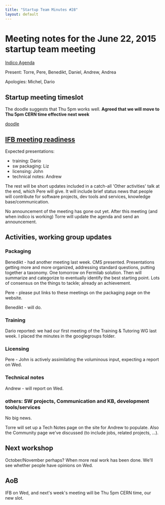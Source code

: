```yaml
---
title: "Startup Team Minutes #28"
layout: default
---
```

# Meeting notes for the June 22, 2015 startup team meeting

[Indico Agenda](https://indico.cern.ch/event/403784/)

Present: Torre, Pere, Benedikt, Daniel, Andrew, Andrea

Apologies: Michel, Dario

## Startup meeting timeslot

The doodle suggests that Thu 5pm works well. **Agreed that we will move to Thu 5pm CERN time effective next week**

[doodle](http://doodle.com/snsv8tbvrr2gffuk)

## [IFB meeting readiness](https://indico.cern.ch/event/400188/)

Expected presentations:

  - training: Dario
  - sw packaging: Liz
  - licensing: John
  - technical notes: Andrew

The rest will be short updates included in a catch-all 'Other activities' talk at the end, which Pere will give. It will include brief status news that people will contribute for software projects, dev tools and services, knowledge base/communication.

No announcement of the meeting has gone out yet. After this meeting (and when indico is working) Torre will update the agenda and send an announcement.

## Activities, working group updates

### Packaging

Benedikt - had another meeting last week. CMS presented. Presentations getting more and more organized, addressing standard questions, putting together a taxonomy. One tomorrow on Fermilab solution. Then will summarize and categorize to eventually identify the best starting point. Lots of consensus on the things to tackle; already an achievement.

Pere - please put links to these meetings on the packaging page on the website.

Benedikt - will do.

### Training

Dario reported: we had our first meeting of the Training & Tutoring WG last week. I placed the minutes in the googlegroups folder.

### Licensing

Pere - John is actively assimilating the voluminous input, expecting a report on Wed.

### Technical notes

Andrew - will report on Wed.

### others: SW projects, Communication and KB, development tools/services

No big news.

Torre will set up a Tech Notes page on the site for Andrew to populate. Also the Community page we've discussed (to include jobs, related projects, ...).

## Next workshop

October/November perhaps? When more real work has been done. We'll see whether people have opinions on Wed.

## AoB

IFB on Wed, and next's week's meeting will be Thu 5pm CERN time, our new slot.
